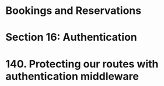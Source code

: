 # Bookings and Reservations

# Section 16: Authentication

# 140. Protecting our routes with authentication middleware

